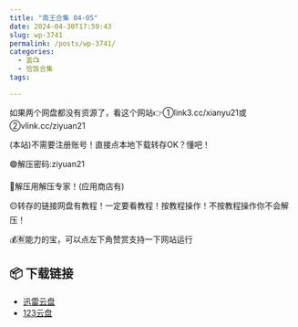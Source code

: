 ```yaml
---
title: "南王合集 04-05"
date: 2024-04-30T17:59:43
slug: wp-3741
permalink: /posts/wp-3741/
categories:
  - 盖📺
  - 恰饭合集
tags:

---
```


如果两个网盘都没有资源了，看这个网站👉①link3.cc/xianyu21或②vlink.cc/ziyuan21

(本站)不需要注册账号！直接点本地下载转存OK？懂吧！

🟢解压密码:ziyuan21

🔵解压用解压专家！(应用商店有)

🟡转存的链接网盘有教程！一定要看教程！按教程操作！不按教程操作你不会解压！

💰🈶能力的宝，可以点左下角赞赏支持一下网站运行

## 📦 下载链接
- [迅雷云盘](https://blziyuan21.com/pay-download/3741?key=a76d7aa6a9&down_id=0)
- [123云盘](https://blziyuan21.com/pay-download/3741?key=a76d7aa6a9&down_id=1)


